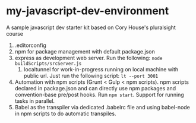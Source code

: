 # my-javascript-dev-environment
A sample javascript dev starter kit based on Cory House's pluralsight course

1. .editorconfig
2. npm for package management with default package.json
3. express as development web server. Run the following: `node buildScripts/srcServer.js`
    1. localtunnel for work-in-progress running on local machine with public url. Just run the following script: `lt --port 3001`
4. Automation with npm scripts (Grunt < Gulp < npm scripts). npm scripts declared in package.json and can directly use npm packages and convention-base pre/post hooks. Run `npm start`. Support for running tasks in parallel. 
5. Babel as the transpiler via dedicated .babelrc file and using babel-node in npm scripts to do automatic transpiles.


